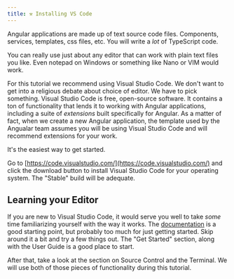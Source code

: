 ```yaml
---
title: ⚒️ Installing VS Code
---
```


Angular applications are made up of text source code files. Components, services, templates, css files, etc. You will write a *lot* of TypeScript code. 

You can really use just about any editor that can work with plain text files you like. Even notepad on Windows or something like Nano or VIM would work. 

For this tutorial we recommend using Visual Studio Code. We don't want to get into a religious debate about choice of editor. We have to pick something. Visual Studio Code is free, open-source software. It contains a ton of functionality that lends it to working with Angular applications, including a suite of *extensions* built specifically for Angular. As a matter of fact, when we create a new Angular application, the template used by the Angualar team assumes you will be using Visual Studio Code and will recommend extensions for your work.

It's the easiest way to get started.

Go to [https://code.visualstudio.com/](https://code.visualstudio.com/) and click the download button to install Visual Studio Code for your operating system. The "Stable" build will be adequate.

## Learning your Editor

If you are new to Visual Studio Code, it would serve you well to take *some* time familiarizing yourself with the way it works. The [documentation](https://code.visualstudio.com/docs) is a good starting point, but probably too much for just getting started. Skip around it a bit and try a few things out. The "Get Started" section, along with the User Guide is a good place to start.

After that, take a look at the section on Source Control and the Terminal. We will use both of those pieces of functionality during this tutorial.